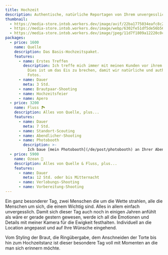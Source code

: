 ```yaml
---
title: Hochzeit
description: Authentische, natürliche Reportagen von Ihrem unvergesslichen Tag.
thumbnail:
  - https://media-store.intob.workers.dev/image/avif/22ba1775034eafc8c26740d98ed59e06ac41f2671ca54196b505d51049d19517
  - https://media-store.intob.workers.dev/image/webp/6302fe51df5de56b5683169f8195a2a9922c41e4c8c4971bad13477dea363dab
  - https://media-store.intob.workers.dev/image/jpeg/11d7f1809a12220c0cb31eed535e1110ed88b0c6a034323742ba0b225c2fb09c
packages:
  - price: 1600
    name: Quelle
    description: Das Basis-Hochzeitspaket.
    features:
      - name: Erstes Treffen
        description: Ich treffe mich immer mit meinen Kunden vor ihrem Hochzeitstag.
          Dies ist um das Eis zu brechen, damit wir natürliche und authentische
          Fotos.
      - name: Dauer
        meta: 3 Std.
      - name: Brautpaar-Shooting
      - name: Hochzeitsfeier
      - name: Apero
  - price: 3200
    name: Fluss 🏞️
    description: Alles von Quelle, plus...
    features:
      - name: Dauer
        meta: 7 Std.
      - name: Standort-Scouting
      - name: Abendlicher-Shooting
      - name: Photobooth
        description: >-
          Ich baue [mein Photobooth](/de/post/photobooth) an Ihrer Abend Location auf. 400 Drucke sind inklusive.
  - price: 5900
    name: Ozean 🌊
    description: Alles von Quelle & Fluss, plus...
    features:
      - name: Dauer
        meta: 12 Std. oder bis Mitternacht
      - name: Verlobungs-Shooting
      - name: Vorbereitung-Shooting
---
```

Ein ganz besonderer Tag, zwei Menschen die um die Wette strahlen, alle die Menschen um sich, die einem Wichtig sind. Alles in allem einfach unvergesslich. Damit sich dieser Tag auch noch in einigen Jahren anfühlt als wäre er gerade gestern gewesen, werde ich all die Emotionen und Details mit meiner Kamera für die Ewigkeit festhalten. Individuell an die Location angepasst und auf Ihre Wünsche eingehend.

Vom Styling der Braut, die Ringübergabe, dem Anschneiden der Torte bis hin zum Hochzeitstanz ist dieser besondere Tag voll mit Momenten an die man sich erinnern möchte.